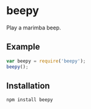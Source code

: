 beepy
====

Play a marimba beep.

## Example

```js
var beepy = require('beepy');
beepy();
```


## Installation

```
npm install beepy
```